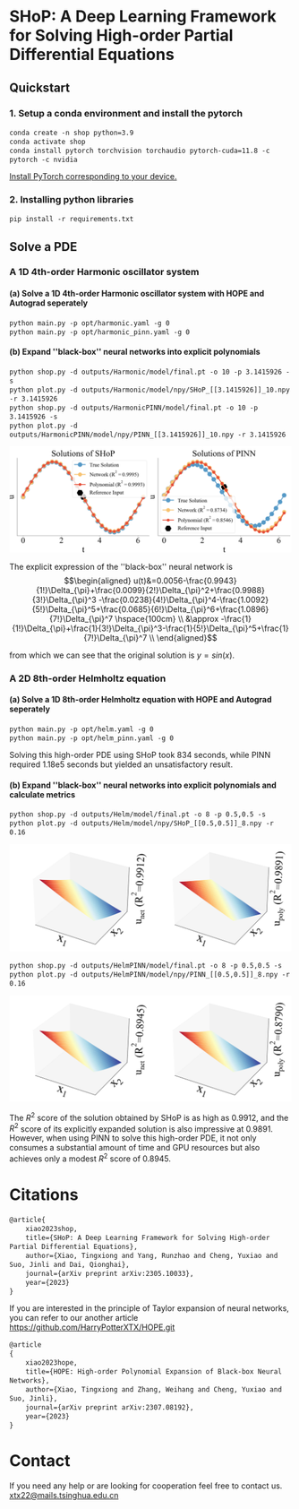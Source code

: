 # SHoP: A Deep Learning Framework for Solving High-order Partial Differential Equations

## Quickstart

### 1. Setup a conda environment and install the pytorch

    conda create -n shop python=3.9
    conda activate shop
    conda install pytorch torchvision torchaudio pytorch-cuda=11.8 -c pytorch -c nvidia
    
[Install PyTorch corresponding to your device.](https://pytorch.org/get-started/locally/)

### 2. Installing python libraries

    pip install -r requirements.txt

## Solve a PDE
### A 1D 4th-order Harmonic oscillator system
#### (a) Solve a 1D 4th-order Harmonic oscillator system with HOPE and Autograd seperately

    python main.py -p opt/harmonic.yaml -g 0 
    python main.py -p opt/harmonic_pinn.yaml -g 0 

#### (b) Expand ''black-box'' neural networks into explicit polynomials

    python shop.py -d outputs/Harmonic/model/final.pt -o 10 -p 3.1415926 -s
    python plot.py -d outputs/Harmonic/model/npy/SHoP_[[3.1415926]]_10.npy -r 3.1415926
    python shop.py -d outputs/HarmonicPINN/model/final.pt -o 10 -p 3.1415926 -s
    python plot.py -d outputs/HarmonicPINN/model/npy/PINN_[[3.1415926]]_10.npy -r 3.1415926

<div>
    <img src="docs/harmonic.png" style="display: inline-block; width: 600px;">
</div>

The explicit expression of the ''black-box'' neural network is 
$$\begin{aligned}
    u(t)&=0.0056-\frac{0.9943}{1!}\Delta_{\pi}+\frac{0.0099}{2!}\Delta_{\pi}^2+\frac{0.9988}{3!}\Delta_{\pi}^3
    -\frac{0.0238}{4!}\Delta_{\pi}^4-\frac{1.0092}{5!}\Delta_{\pi}^5+\frac{0.0685}{6!}\Delta_{\pi}^6+\frac{1.0896}{7!}\Delta_{\pi}^7  \hspace{100cm} \\
    &\approx -\frac{1}{1!}\Delta_{\pi}+\frac{1}{3!}\Delta_{\pi}^3-\frac{1}{5!}\Delta_{\pi}^5+\frac{1}{7!}\Delta_{\pi}^7 \\
\end{aligned}$$

from which we can see that the original solution is $y=sin(x)$.


### A 2D 8th-order Helmholtz equation

#### (a) Solve a 1D 8th-order Helmholtz equation with HOPE and Autograd seperately

    python main.py -p opt/helm.yaml -g 0 
    python main.py -p opt/helm_pinn.yaml -g 0 

Solving this high-order PDE using SHoP took 834 seconds, while PINN required 1.18e5 seconds but yielded an unsatisfactory result.

#### (b) Expand ''black-box'' neural networks into explicit polynomials and calculate metrics

    python shop.py -d outputs/Helm/model/final.pt -o 8 -p 0.5,0.5 -s
    python plot.py -d outputs/Helm/model/npy/SHoP_[[0.5,0.5]]_8.npy -r 0.16

<div>
    <img src="docs/helm_shop.png" style="display: inline-block; width: 600px;">
</div>

    python shop.py -d outputs/HelmPINN/model/final.pt -o 8 -p 0.5,0.5 -s
    python plot.py -d outputs/HelmPINN/model/npy/PINN_[[0.5,0.5]]_8.npy -r 0.16

<div>
    <img src="docs/helm_pinn.png" style="display: inline-block; width: 600px;">
</div>

The $R^2$ score of the solution obtained by SHoP is as high as 0.9912, and the $R^2$ score of its explicitly expanded solution is also impressive at 0.9891. However, when using PINN to solve this high-order PDE, it not only consumes a substantial amount of time and GPU resources but also achieves only a modest $R^2$ score of 0.8945.

# Citations
```
@article{
    xiao2023shop,
    title={SHoP: A Deep Learning Framework for Solving High-order Partial Differential Equations},
    author={Xiao, Tingxiong and Yang, Runzhao and Cheng, Yuxiao and Suo, Jinli and Dai, Qionghai},
    journal={arXiv preprint arXiv:2305.10033},
    year={2023}
}
```
If you are interested in the principle of Taylor expansion of neural networks, you can refer to our another article
https://github.com/HarryPotterXTX/HOPE.git
```
@article 
{
    xiao2023hope,
    title={HOPE: High-order Polynomial Expansion of Black-box Neural Networks},
    author={Xiao, Tingxiong and Zhang, Weihang and Cheng, Yuxiao and Suo, Jinli},
    journal={arXiv preprint arXiv:2307.08192},
    year={2023}
}
```
# Contact
If you need any help or are looking for cooperation feel free to contact us.
xtx22@mails.tsinghua.edu.cn